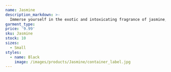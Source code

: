 ```yaml
---
name: Jasmine
description_markdown: >-
  Immerse yourself in the exotic and intoxicating fragrance of jasmine, transporting you to a tranquil garden blooming under the moonlight.
garment_type:
price: '9.99'
sku: Jasmine
stock: 10
sizes:
  - Small
styles:
  - name: Black
    image: /images/products/Jasmine/container_label.jpg
---
```

